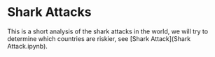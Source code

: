 # Shark Attacks 

This is a short analysis of the shark attacks in the world, we will try to determine which countries are riskier, see [Shark Attack](Shark Attack.ipynb).
